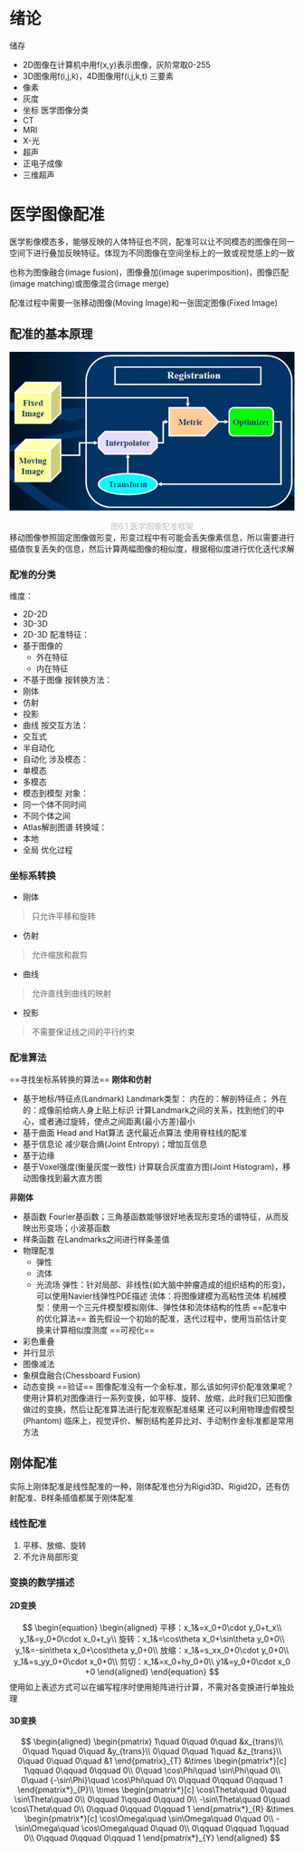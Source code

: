 # 绪论

储存
- 2D图像在计算机中用f(x,y)表示图像，灰阶常取0-255
- 3D图像用f(i,j,k)，4D图像用f(i,j,k,t)
三要素
- 像素
- 灰度
- 坐标
医学图像分类
- CT
- MRI
- X-光
- 超声
- 正电子成像
- 三维超声

# 医学图像配准

医学影像模态多，能够反映的人体特征也不同，配准可以让不同模态的图像在同一空间下进行叠加反映特征。体现为不同图像在空间坐标上的一致或视觉感上的一致

也称为图像融合(image fusion)，图像叠加(image superimposition)，图像匹配(image matching)或图像混合(image merge)

配准过程中需要一张移动图像(Moving Image)和一张固定图像(Fixed Image)

## 配准的基本原理

![](./插图/MIP/医学图像配准框架.png)
<center><font color=silver>图6.1 医学图像配准框架</font></center>
移动图像参照固定图像做形变，形变过程中有可能会丢失像素信息，所以需要进行插值恢复丢失的信息，然后计算两幅图像的相似度，根据相似度进行优化迭代求解

### 配准的分类

维度：
- 2D-2D
- 3D-3D
- 2D-3D
配准特征：
- 基于图像的
	- 外在特征
	- 内在特征
- 不基于图像
按转换方法：
- 刚体
- 仿射
- 投影
- 曲线
按交互方法：
- 交互式
- 半自动化
- 自动化
涉及模态：
- 单模态
- 多模态
- 模态到模型
对象：
- 同一个体不同时间
- 不同个体之间
- Atlas解剖图谱
转换域：
- 本地
- 全局
优化过程

### 坐标系转换

- 刚体
> 只允许平移和旋转
- 仿射
> 允许缩放和裁剪
- 曲线
> 允许直线到曲线的映射
- 投影
> 不需要保证线之间的平行约束

### 配准算法

==寻找坐标系转换的算法==
**刚体和仿射**
- 基于地标/特征点(Landmark)
Landmark类型：
内在的：解剖特征点； 外在的：成像前给病人身上贴上标识
计算Landmark之间的关系，找到他们的中心，或者通过旋转，使点之间距离(最小方差)最小
- 基于曲面
Head and Hat算法
迭代最近点算法
使用脊柱线的配准
- 基于信息论
减少联合熵(Joint Entropy)；增加互信息
- 基于边缘
- 基于Voxel强度(衡量灰度一致性)
计算联合灰度直方图(Joint Histogram)，移动图像找到最大直方图

**非刚体**
- 基函数
Fourier基函数；三角基函数能够很好地表现形变场的谱特征，从而反映出形变场；小波基函数
- 样条函数
在Landmarks之间进行样条差值
- 物理配准
	- 弹性
	- 流体
	- 光流场
弹性：针对局部、非线性(如大脑中肿瘤造成的组织结构的形变)，可以使用Navier线弹性PDE描述
流体：将图像建模为高粘性流体
机械模型：使用一个三元件模型模拟刚体、弹性体和流体结构的性质
==配准中的优化算法==
首先假设一个初始的配准，迭代过程中，使用当前估计变换来计算相似度测度
==可视化==
- 彩色重叠
- 并行显示
- 图像减法
- 象棋盘融合(Chessboard Fusion)
- 动态变换
==验证==
图像配准没有一个金标准，那么该如何评价配准效果呢？使用计算机对图像进行一系列变换，如平移、旋转、放缩，此时我们已知图像做过的变换，然后让配准算法进行配准观察配准结果
还可以利用物理虚假模型(Phantom)
临床上，视觉评价、解剖结构差异比对、手动制作金标准都是常用方法

## 刚体配准

实际上刚体配准是线性配准的一种，刚体配准也分为Rigid3D、Rigid2D，还有仿射配准、B样条插值都属于刚体配准

### 线性配准

1. 平移、放缩、旋转
2. 不允许局部形变

### 变换的数学描述

#### 2D变换

$$
\begin{equation}
\begin{aligned}
平移：x_1&=x_0+0\cdot y_0+t_x\\
y_1&=y_0+0\cdot x_0+t_y\\
旋转：x_1&=\cos\theta x_0+\sin\theta y_0+0\\
y_1&=-sin\theta x_0+\cos\theta y_0+0\\
放缩：x_1&=s_xx_0+0\cdot y_0+0\\
y_1&=s_yy_0+0\cdot x_0+0\\
剪切：x_1&=x_0+hy_0+0\\
y1&=y_0+0\cdot x_0 +0
\end{aligned}
\end{equation}
$$
使用如上表述方式可以在编写程序时使用矩阵进行计算，不需对各变换进行单独处理

#### 3D变换

$$
\begin{aligned}
\begin{pmatrix}
1\quad 0\quad 0\quad &x_{trans}\\
0\quad 1\quad 0\quad &y_{trans}\\
0\quad 0\quad 1\quad &z_{trans}\\
0\quad 0\quad 0\quad &1
\end{pmatrix}_{T}
&\times
\begin{pmatrix*}[c]
1\qquad 0\qquad 0\qquad 0\\
0\quad \cos\Phi\quad \sin\Phi\quad 0\\
0\quad {-\sin\Phi}\quad \cos\Phi\quad 0\\
0\qquad 0\qquad 0\qquad 1
\end{pmatrix*}_{P}\\
\times
\begin{pmatrix*}[c]
\cos\Theta\quad 0\quad \sin\Theta\quad 0\\
0\qquad 1\qquad 0\qquad 0\\
-\sin\Theta\quad 0\quad \cos\Theta\quad 0\\
0\qquad 0\qquad 0\qquad 1
\end{pmatrix*}_{R}
&\times
\begin{pmatrix*}[c]
\cos\Omega\quad \sin\Omega\quad 0\quad 0\\
-\sin\Omega\quad \cos\Omega\quad 0\quad 0\\
0\qquad 0\qquad 1\qquad 0\\
0\qquad 0\qquad 0\qquad 1
\end{pmatrix*}_{Y}
\end{aligned}
$$
